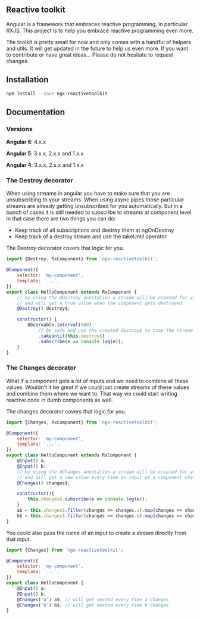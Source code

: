 ## Reactive toolkit

Angular is a framework that embraces reactive programming, in particular RXJS.
This project is to help you embrace reactive programming even more.

The toolkit is pretty small for now and only comes with a handful of helpers and utils.
It will get updated in the future to help us even more. If you want to contribute or have great ideas...
Please do not hesitate to request changes.

## Installation

```bash
npm install --save ngx-reactivetoolkit
```

## Documentation

### Versions

**Angular 6**: 4.x.x

**Angular 5**: 3.x.x, 2.x.x and 1.x.x

**Angular 4**: 3.x.x, 2.x.x and 1.x.x


### The Destroy decorator

When using streams in angular you have to make sure that you are unsubscribing to your streams.
When using async pipes those particular streams are already getting unsubscribed for you automatically.
But in a bunch of cases it is still needed to subscribe to streams at component level.
In that case there are two things you can do:
- Keep track of all subscriptions and destroy them at ngOnDestroy
- Keep track of a destroy stream and use the takeUntil operator

The Destroy decorator covers that logic for you.

```javascript
import {Destroy, RxComponent} from 'ngx-reactivetoolkit';

@Component({
    selector: 'my-component',
    template: `...`,
})
export class HelloComponent extends RxComponent {
    // by using the @Destroy annotation a stream will be created for you
    // and will get a true value when the component gets destroyed
    @Destroy() destroy$;

    constructor() {
        Observable.interval(500)
            // be safe and use the created destroy$ to stop the stream automatically
            .takeUntil(this.destroy$)
            .subscribe(e => console.log(e));
    }
}
```

### The Changes decorator

What if a component gets a lot of inputs and we need to combine all these values. Wouldn't it be great if we
could just create streams of these values and combine them where we want to. That way we could start writing
reactive code in dumb components as well.

The changes decorator covers that logic for you.

```javascript
import {Changes, RxComponent} from 'ngx-reactivetoolkit';

@Component({
    selector: 'my-component',
    template: `...`,
})
export class HelloComponent extends RxComponent {
    @Input() a;
    @Input() b;
    // by using the @Changes annotation a stream will be created for you
    // and will get a new value every time an input of a component changes
    @Changes() changes$;

    constructor(){
        this.changes$.subscribe(e => console.log(e));
    }
    a$ = this.changes$.filter(changes => changes.a).map(changes => changes.a.currentValue);
    b$ = this.changes$.filter(changes => changes.b).map(changes => changes.b.currentValue);
}
```

You could also pass the name of an input to create a stream directly from that input.

```javascript
import {Changes} from 'ngx-reactivetoolkit';

@Component({
    selector: 'my-component',
    template: `...`,
})
export class HelloComponent {
    @Input() a;
    @Input() b;
    @Changes('a') a$; // will get nexted every time a changes
    @Changes('b') b$; // will get nexted every time b changes
}
```
